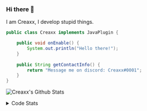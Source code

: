 ### Hi there 👋

I am Creaxx, I develop stupid things. 

```java
public class Creaxx implements JavaPlugin {

    public void onEnable() {
        System.out.println("Hello there!");
    }
    
    public String getContactInfo() {
        return "Message me on discord: Creaxx#0001";
    }
}
```

![Creaxx's Github Stats](https://github-readme-stats.vercel.app/api?username=CreaxxOG&show_icons=true&theme=dark&count_private=true)

<details>
  <summary>Code Stats</summary>

<!--START_SECTION:waka-->
![Code Time](http://img.shields.io/badge/Code%20Time-954%20hrs%2051%20mins-blue)

![Lines of code](https://img.shields.io/badge/From%20Hello%20World%20I%27ve%20Written-2%20Thousand%20lines%20of%20code-blue)

**🐱 My GitHub Data** 

> 🏆 763 Contributions in the Year 2022
 > 
> 📦 231.3 kB Used in GitHub's Storage 
 > 
> 🚫 Not Opted to Hire
 > 
> 📜 3 Public Repositories 
 > 
> 🔑 3 Private Repositories  
 > 
**I'm an Early 🐤** 

```text
🌞 Morning    22 commits     █░░░░░░░░░░░░░░░░░░░░░░░░   4.37% 
🌆 Daytime    231 commits    ███████████░░░░░░░░░░░░░░   45.92% 
🌃 Evening    237 commits    ███████████░░░░░░░░░░░░░░   47.12% 
🌙 Night      13 commits     ░░░░░░░░░░░░░░░░░░░░░░░░░   2.58%

```
📅 **I'm Most Productive on Saturday** 

```text
Monday       70 commits     ███░░░░░░░░░░░░░░░░░░░░░░   13.92% 
Tuesday      63 commits     ███░░░░░░░░░░░░░░░░░░░░░░   12.52% 
Wednesday    79 commits     ████░░░░░░░░░░░░░░░░░░░░░   15.71% 
Thursday     53 commits     ██░░░░░░░░░░░░░░░░░░░░░░░   10.54% 
Friday       60 commits     ███░░░░░░░░░░░░░░░░░░░░░░   11.93% 
Saturday     92 commits     ████░░░░░░░░░░░░░░░░░░░░░   18.29% 
Sunday       86 commits     ████░░░░░░░░░░░░░░░░░░░░░   17.1%

```


📊 **This Week I Spent My Time On** 

```text
💬 Programming Languages: 
Java                     11 hrs 27 mins      ███████████████████████░░   93.75% 
YAML                     18 mins             ░░░░░░░░░░░░░░░░░░░░░░░░░   2.53% 
XML                      14 mins             ░░░░░░░░░░░░░░░░░░░░░░░░░   2.0% 
GitIgnore file           10 mins             ░░░░░░░░░░░░░░░░░░░░░░░░░   1.39% 
Kotlin                   1 min               ░░░░░░░░░░░░░░░░░░░░░░░░░   0.25%

🔥 Editors: 
IntelliJ                 12 hrs 12 mins      █████████████████████████   100.0%

```

**I Mostly Code in Java** 

```text
Java                     8 repos             ████████████████░░░░░░░░░   66.67% 
Kotlin                   3 repos             ██████░░░░░░░░░░░░░░░░░░░   25.0% 
EJS                      1 repo              ██░░░░░░░░░░░░░░░░░░░░░░░   8.33%

```



 Last Updated on 01/11/2022 06:36:56 UTC
<!--END_SECTION:waka-->
</details>
